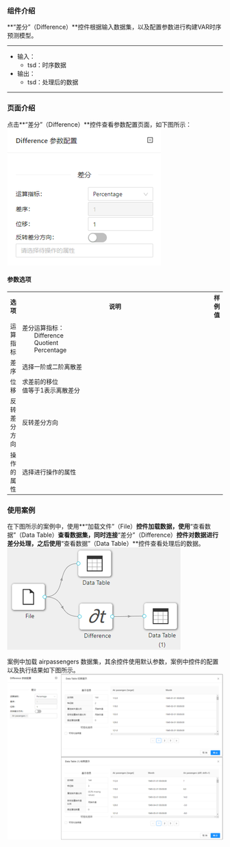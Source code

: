 ### 组件介绍
**“差分”（Difference）**控件根据输入数据集，以及配置参数进行构建VAR时序预测模型。

<hr/>

- 输入：
  - tsd：时序数据
- 输出：
  - tsd：处理后的数据

<hr/>


### 页面介绍
点击**“差分”（Difference）**控件查看参数配置页面，如下图所示：  
[ ![](/img/aistudio/time-series/difference/param.png) ](/img/aistudio/time-series/difference/param.png)

#### 参数选项
<table>
  <tr>
    <th>选项</th>
    <th width="650">说明</th>
    <th>样例值</th>
  </tr>
  <tr>
      <td>运算指标</td> 
      <td>
      差分运算指标：<br/>
      &emsp;&emsp;Difference<br/>
      &emsp;&emsp;Quotient<br/>
      &emsp;&emsp;Percentage
      </td> 
      <td></td>
  </tr>
  <tr>
      <td>差序</td> 
      <td>
      选择一阶或二阶离散差
      </td> 
      <td></td>
  </tr>
  <tr>
      <td>位移</td> 
      <td>
      求差前的移位<br/>
      值等于1表示离散差分
      </td> 
      <td></td>
  </tr>
  <tr>
      <td>反转差分方向</td> 
      <td>
      反转差分方向
      </td> 
      <td></td>
  </tr>
  <tr>
      <td>操作的属性</td> 
      <td>
      选择进行操作的属性
      </td> 
      <td></td>
  </tr>
</table>

### 使用案例
在下图所示的案例中，使用**“加载文件”（File）**控件加载数据，使用**“查看数据”（Data Table）**查看数据集，同时连接**“差分”（Difference）**控件对数据进行差分处理，之后使用**“查看数据”（Data Table）**控件查看处理后的数据。  
[ ![](/img/aistudio/time-series/difference/workflow.png) ](/img/aistudio/time-series/difference/workflow.png)

案例中加载 airpassengers 数据集，其余控件使用默认参数，案例中控件的配置以及执行结果如下图所示。   
[ ![](/img/aistudio/time-series/difference/workflow-result.png) ](/img/aistudio/time-series/difference/workflow-result.png)